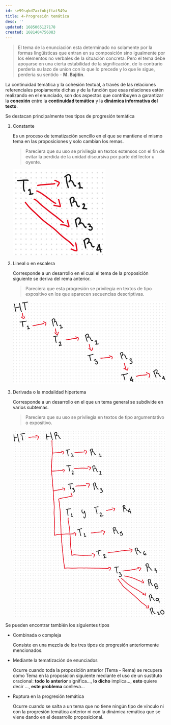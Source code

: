 ```yaml
---
id: se99sqkd7axfobjftat549w
title: 4-Progresión temática
desc: ''
updated: 1685065127178
created: 1681404756083
---
```


> El tema de la enunciación esta determinado no solamente por la formas lingüísticas que entran en su composición sino igualmente por los elementos no verbales de la situación concreta. Pero el tema debe apoyarse en una cierta estabilidad de la significación, de lo contrario perdería su lazo de union con lo que lo precede y lo que le sigue, perdería su sentido - **M. Bajitin**.

La continuidad temática y la cohesión textual, a través de las relaciones referenciales propiamente dichas y de la función que esas relaciones estén realizando en el enunciado, son dos aspectos que contribuyen a garantizar la **conexión** entre la **continuidad temática** y la **dinámica informativa del texto**.

Se destacan principalmente tres tipos de progresión temática

1. Constante

    Es un proceso de tematización sencillo en el que se mantiene el mismo tema en las proposiciones y solo cambian los remas.

    > Pareciera que su uso se privilegia en textos extensos con el fin de evitar la perdida de la unidad discursiva por parte del lector u oyente.

    ![Constant progression](./assets/University/Comprensi%C3%B3n%20y%20producci%C3%B3n%20de%20textos%20generales%20y%20acad%C3%A9micos/1_4-1%20Constant_progression.jpg)

2. Lineal o en escalera

    Corresponde a un desarrollo en el cual el tema de la proposición siguiente se deriva del rema anterior.

    > Pareciera que esta progresión se privilegia en textos de tipo expositivo en los que aparecen secuencias descriptivas.

    ![Linear progression](./assets/University/Comprensi%C3%B3n%20y%20producci%C3%B3n%20de%20textos%20generales%20y%20acad%C3%A9micos/1_4-2%20Lineal_progression.jpg)

3. Derivada o la modalidad hipertema

    Corresponde a un desarrollo en el que un tema general se subdivide en varios subtemas.

    > Pareciera que su uso se privilegia en textos de tipo argumentativo o expositivo.

    ![Derived progression](./assets/University/Comprensi%C3%B3n%20y%20producci%C3%B3n%20de%20textos%20generales%20y%20acad%C3%A9micos/1_4-3%20Derived_progression.jpg)

Se pueden encontrar también los siguientes tipos

- Combinada o compleja

    Consiste en una mezcla de los tres tipos de progresión anteriormente mencionados.

- Mediante la tematización de enunciados

    Ocurre cuando toda la proposición anterior (Tema - Rema) se recupera como Tema en la proposición siguiente mediante el uso de un sustituto oracional: **todo lo anterior** significa..., **lo dicho** implica..., **esto** quiere decir ..., **este problema** conlleva...

- Ruptura en la progresión temática

    Ocurre cuando se salta a un tema que no tiene ningún tipo de vínculo ni con la progresión temática anterior ni con la dinámica remática que se viene dando en el desarrollo proposicional.